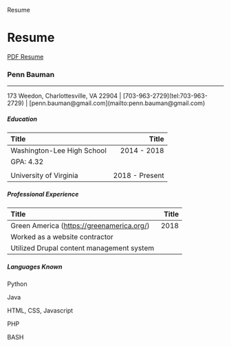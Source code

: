 Resume








# Resume

[PDF Resume](/files/misc/Penn_Bauman_Resume_2018-09-30.pdf)

### Penn Bauman
<hr>
173 Weedon, Charlottesville, VA 22904 | [703-963-2729](tel:703-963-2729) | [penn.bauman@gmail.com](mailto:penn.bauman@gmail.com)

##### Education
| Title | Title |
| :-- | --: |
| Washington-Lee High School | 2014 - 2018 |
| GPA: 4.32 |  |
| | |
| University of Virginia | 2018 - Present | 

##### Professional Experience
| Title | Title |
| :-- | --: |
| Green America (https://greenamerica.org/) | 2018 |
| Worked as a website contractor | |
| Utilized Drupal content management system | |

##### Languages Known
Python

Java

HTML, CSS, Javascript

PHP

BASH
